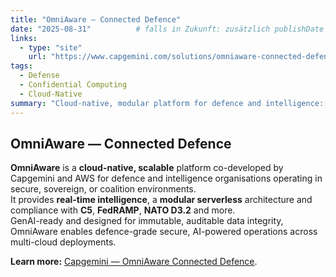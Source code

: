 ```yaml
---
title: "OmniAware – Connected Defence"
date: "2025-08-31"          # falls in Zukunft: zusätzlich publishDate setzen
links:
  - type: "site"
    url: "https://www.capgemini.com/solutions/omniaware-connected-defense/"
tags:
  - Defense
  - Confidential Computing
  - Cloud-Native
summary: "Cloud-native, modular platform for defence and intelligence: real-time intelligence, compliance (C5, FedRAMP, NATO D3.2) and secure multi-cloud operations."
---
```


## OmniAware — Connected Defence

**OmniAware** is a **cloud-native, scalable** platform co-developed by Capgemini and AWS for defence and intelligence organisations operating in secure, sovereign, or coalition environments.  
It provides **real-time intelligence**, a **modular serverless** architecture and compliance with **C5**, **FedRAMP**, **NATO D3.2** and more.  
GenAI-ready and designed for immutable, auditable data integrity, OmniAware enables defence-grade secure, AI-powered operations across multi-cloud deployments.

**Learn more:** [Capgemini — OmniAware Connected Defence](https://www.capgemini.com/solutions/omniaware-connected-defense/).